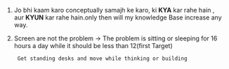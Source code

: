 1. Jo bhi kaam karo conceptually samajh ke karo, ki **KYA** kar rahe hain , aur **KYUN** kar rahe hain.only then will my knowledge Base increase any way.
2. Screen are not the problem -> The problem is sitting or sleeping for 16 hours a day while it should be less than 12(first Target)

		Get standing desks and move while thinking or building